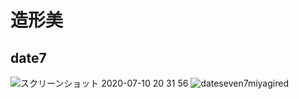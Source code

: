 
# 造形美


## date7

![スクリーンショット 2020-07-10 20 31 56](https://user-images.githubusercontent.com/1782095/87182259-c5038980-c31e-11ea-8c8a-4addba6f6731.png)
![dateseven7miyagired](https://user-images.githubusercontent.com/1782095/87182485-304d5b80-c31f-11ea-89ed-ddc70ad45fa8.jpg)





